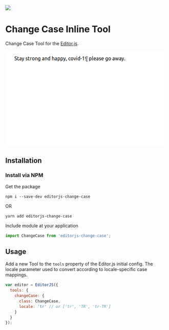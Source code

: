 ![](https://badgen.net/badge/Editor.js/v2.0/blue)

# Change Case Inline Tool

Change Case Tool for the [Editor.js](https://editorjs.io).

![](assets/example.gif)

## Installation

### Install via NPM

Get the package

```shell
npm i --save-dev editorjs-change-case
```

OR 


```shell
yarn add editorjs-change-case
```

Include module at your application

```javascript
import ChangeCase from 'editorjs-change-case';
```

## Usage

Add a new Tool to the `tools` property of the Editor.js initial config.
The locale parameter used to convert according to locale-specific case mappings.

```javascript
var editor = EditorJS({  
  tools: {
    changeCase: {
      class: ChangeCase,
      locale: 'tr' // or ['tr', 'TR', 'tr-TR']
    }
  }
});
```